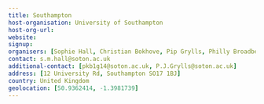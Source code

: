 ```yaml
---
title: Southampton
host-organisation: University of Southampton
host-org-url: 
website:
signup:
organisers: [Sophie Hall, Christian Bokhove, Pip Grylls, Philly Broadbent]
contact: s.m.hall@soton.ac.uk
additional-contact: [pkb1g14@soton.ac.uk, P.J.Grylls@soton.ac.uk]
address: [12 University Rd, Southampton SO17 1BJ]
country: United Kingdom
geolocation: [50.9362414, -1.3981739]
---
```

